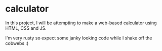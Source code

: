 # calculator

In this project, I will be attempting to make a web-based calculator using HTML, CSS and JS.

I'm very rusty so expect some janky looking code while I shake off the cobwebs :)